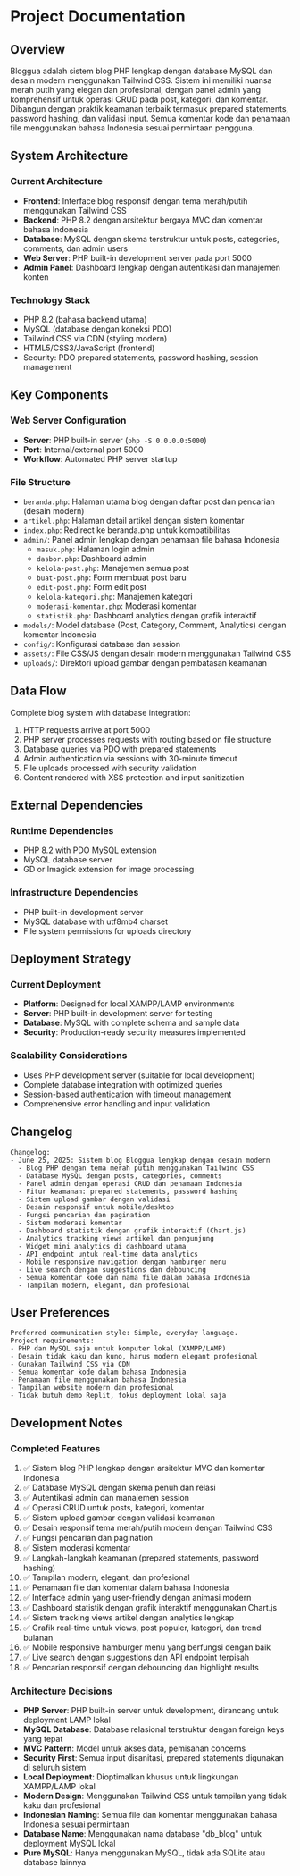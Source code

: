 # Project Documentation

## Overview

Bloggua adalah sistem blog PHP lengkap dengan database MySQL dan desain modern menggunakan Tailwind CSS. Sistem ini memiliki nuansa merah putih yang elegan dan profesional, dengan panel admin yang komprehensif untuk operasi CRUD pada post, kategori, dan komentar. Dibangun dengan praktik keamanan terbaik termasuk prepared statements, password hashing, dan validasi input. Semua komentar kode dan penamaan file menggunakan bahasa Indonesia sesuai permintaan pengguna.

## System Architecture

### Current Architecture
- **Frontend**: Interface blog responsif dengan tema merah/putih menggunakan Tailwind CSS
- **Backend**: PHP 8.2 dengan arsitektur bergaya MVC dan komentar bahasa Indonesia
- **Database**: MySQL dengan skema terstruktur untuk posts, categories, comments, dan admin users
- **Web Server**: PHP built-in development server pada port 5000
- **Admin Panel**: Dashboard lengkap dengan autentikasi dan manajemen konten

### Technology Stack
- PHP 8.2 (bahasa backend utama)
- MySQL (database dengan koneksi PDO)
- Tailwind CSS via CDN (styling modern)
- HTML5/CSS3/JavaScript (frontend)
- Security: PDO prepared statements, password hashing, session management

## Key Components

### Web Server Configuration
- **Server**: PHP built-in server (`php -S 0.0.0.0:5000`)
- **Port**: Internal/external port 5000
- **Workflow**: Automated PHP server startup

### File Structure
- `beranda.php`: Halaman utama blog dengan daftar post dan pencarian (desain modern)
- `artikel.php`: Halaman detail artikel dengan sistem komentar
- `index.php`: Redirect ke beranda.php untuk kompatibilitas
- `admin/`: Panel admin lengkap dengan penamaan file bahasa Indonesia
  - `masuk.php`: Halaman login admin
  - `dasbor.php`: Dashboard admin
  - `kelola-post.php`: Manajemen semua post
  - `buat-post.php`: Form membuat post baru
  - `edit-post.php`: Form edit post
  - `kelola-kategori.php`: Manajemen kategori
  - `moderasi-komentar.php`: Moderasi komentar
  - `statistik.php`: Dashboard analytics dengan grafik interaktif
- `models/`: Model database (Post, Category, Comment, Analytics) dengan komentar Indonesia
- `config/`: Konfigurasi database dan session
- `assets/`: File CSS/JS dengan desain modern menggunakan Tailwind CSS
- `uploads/`: Direktori upload gambar dengan pembatasan keamanan

## Data Flow

Complete blog system with database integration:
1. HTTP requests arrive at port 5000
2. PHP server processes requests with routing based on file structure
3. Database queries via PDO with prepared statements
4. Admin authentication via sessions with 30-minute timeout
5. File uploads processed with security validation
6. Content rendered with XSS protection and input sanitization

## External Dependencies

### Runtime Dependencies
- PHP 8.2 with PDO MySQL extension
- MySQL database server
- GD or Imagick extension for image processing

### Infrastructure Dependencies
- PHP built-in development server
- MySQL database with utf8mb4 charset
- File system permissions for uploads directory

## Deployment Strategy

### Current Deployment
- **Platform**: Designed for local XAMPP/LAMP environments
- **Server**: PHP built-in development server for testing
- **Database**: MySQL with complete schema and sample data
- **Security**: Production-ready security measures implemented

### Scalability Considerations
- Uses PHP development server (suitable for local development)
- Complete database integration with optimized queries
- Session-based authentication with timeout management
- Comprehensive error handling and input validation

## Changelog

```
Changelog:
- June 25, 2025: Sistem blog Bloggua lengkap dengan desain modern
  - Blog PHP dengan tema merah putih menggunakan Tailwind CSS
  - Database MySQL dengan posts, categories, comments
  - Panel admin dengan operasi CRUD dan penamaan Indonesia
  - Fitur keamanan: prepared statements, password hashing
  - Sistem upload gambar dengan validasi
  - Desain responsif untuk mobile/desktop
  - Fungsi pencarian dan pagination
  - Sistem moderasi komentar
  - Dashboard statistik dengan grafik interaktif (Chart.js)
  - Analytics tracking views artikel dan pengunjung
  - Widget mini analytics di dashboard utama
  - API endpoint untuk real-time data analytics
  - Mobile responsive navigation dengan hamburger menu
  - Live search dengan suggestions dan debouncing
  - Semua komentar kode dan nama file dalam bahasa Indonesia
  - Tampilan modern, elegant, dan profesional
```

## User Preferences

```
Preferred communication style: Simple, everyday language.
Project requirements: 
- PHP dan MySQL saja untuk komputer lokal (XAMPP/LAMP)
- Desain tidak kaku dan kuno, harus modern elegant profesional
- Gunakan Tailwind CSS via CDN
- Semua komentar kode dalam bahasa Indonesia
- Penamaan file menggunakan bahasa Indonesia
- Tampilan website modern dan profesional
- Tidak butuh demo Replit, fokus deployment lokal saja
```

## Development Notes

### Completed Features
1. ✅ Sistem blog PHP lengkap dengan arsitektur MVC dan komentar Indonesia
2. ✅ Database MySQL dengan skema penuh dan relasi
3. ✅ Autentikasi admin dan manajemen session
4. ✅ Operasi CRUD untuk posts, kategori, komentar
5. ✅ Sistem upload gambar dengan validasi keamanan
6. ✅ Desain responsif tema merah/putih modern dengan Tailwind CSS
7. ✅ Fungsi pencarian dan pagination
8. ✅ Sistem moderasi komentar
9. ✅ Langkah-langkah keamanan (prepared statements, password hashing)
10. ✅ Tampilan modern, elegant, dan profesional
11. ✅ Penamaan file dan komentar dalam bahasa Indonesia
12. ✅ Interface admin yang user-friendly dengan animasi modern
13. ✅ Dashboard statistik dengan grafik interaktif menggunakan Chart.js
14. ✅ Sistem tracking views artikel dengan analytics lengkap
15. ✅ Grafik real-time untuk views, post populer, kategori, dan trend bulanan
16. ✅ Mobile responsive hamburger menu yang berfungsi dengan baik
17. ✅ Live search dengan suggestions dan API endpoint terpisah
18. ✅ Pencarian responsif dengan debouncing dan highlight results

### Architecture Decisions
- **PHP Server**: PHP built-in server untuk development, dirancang untuk deployment LAMP lokal
- **MySQL Database**: Database relasional terstruktur dengan foreign keys yang tepat
- **MVC Pattern**: Model untuk akses data, pemisahan concerns
- **Security First**: Semua input disanitasi, prepared statements digunakan di seluruh sistem
- **Local Deployment**: Dioptimalkan khusus untuk lingkungan XAMPP/LAMP lokal
- **Modern Design**: Menggunakan Tailwind CSS untuk tampilan yang tidak kaku dan profesional  
- **Indonesian Naming**: Semua file dan komentar menggunakan bahasa Indonesia sesuai permintaan
- **Database Name**: Menggunakan nama database "db_blog" untuk deployment MySQL lokal
- **Pure MySQL**: Hanya menggunakan MySQL, tidak ada SQLite atau database lainnya